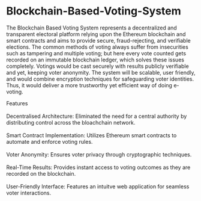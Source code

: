 # Blockchain-Based-Voting-System
The Blockchain Based Voting System represents a decentralized and transparent electoral platform relying upon the Ethereum blockchain and smart contracts and aims to provide secure, fraud-rejecting, and verifiable elections. The common methods of voting always suffer from insecurities such as tampering and multiple voting; but here every vote counted gets recorded on an immutable blockchain ledger, which solves these issues completely. Votings would be cast securely with results publicly verifiable and yet, keeping voter anonymity. The system will be scalable, user friendly, and would combine encryption techniques for safeguarding voter identities. Thus, it would deliver a more trustworthy yet efficient way of doing e-voting.
<br>

Features
<br>
<br>
Decentralised Architecture: Eliminated the need for a central authority by distributing control across the bloachchain network.
<br>
<br>
Smart Contract Implementation: Utilizes Ethereum smart contracts to automate and enforce voting rules.
<br>
<br>
Voter Anonymity: Ensures voter privacy through cryptographic techniques.
<br>
<br>
Real-Time Results: Provides instant access to voting outcomes as they are recorded on the blockchain.
<br>
<br>
User-Friendly Interface: Features an intuitve web application for seamless voter interactions.
<br>
<br>
